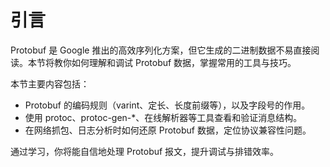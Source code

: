 # 引言

Protobuf 是 Google 推出的高效序列化方案，但它生成的二进制数据不易直接阅读。本节将教你如何理解和调试 Protobuf 数据，掌握常用的工具与技巧。

本节主要内容包括：

- Protobuf 的编码规则（varint、定长、长度前缀等），以及字段号的作用。
- 使用 protoc、protoc-gen-*、在线解析器等工具查看和验证消息结构。
- 在网络抓包、日志分析时如何还原 Protobuf 数据，定位协议兼容性问题。

通过学习，你将能自信地处理 Protobuf 报文，提升调试与排错效率。
